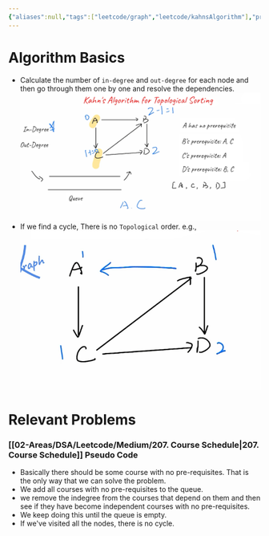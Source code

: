 ```yaml
---
{"aliases":null,"tags":["leetcode/graph","leetcode/kahnsAlgorithm"],"projects":null,"url":null,"type":null,"Description":null,"Areas":null,"publish":true,"date created":"2025-01-14T15:25","date modified":"2025-01-14T17:29","PassFrontmatter":true,"created":"2025-01-14T15:25:43.319+05:30","updated":"2025-01-14T17:29:51.049+05:30"}
---
```



# Algorithm Basics
- Calculate the number of `in-degree` and `out-degree` for each node and then go through them one by one and resolve the dependencies.
![Pasted image 20241230094031.png](../../../02-Areas/DSA/Algorithms/attachments/Pasted%20image%2020241230094031.png)
- If we find a cycle, There is no `Topological` order. e.g.,
 ![Pasted image 20241230094348.png](../../../02-Areas/DSA/Algorithms/attachments/Pasted%20image%2020241230094348.png)

# Relevant Problems
### [[02-Areas/DSA/Leetcode/Medium/207. Course Schedule\|207. Course Schedule]] Pseudo Code
- Basically there should be some course with no pre-requisites. That is the only way that we can solve the problem.
- We add all courses with no pre-requisites to the queue.
- we remove the indegree from the courses that depend on them and then see if they have become independent courses with no pre-requisites.
- We keep doing this until the queue is empty.
- If we've visited all the nodes, there is no cycle.
 
